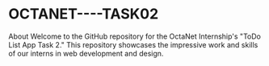 # OCTANET----TASK02
About Welcome to the GitHub repository for the OctaNet Internship's "ToDo List App Task 2." This repository showcases the impressive work and skills of our interns in web development and design.
